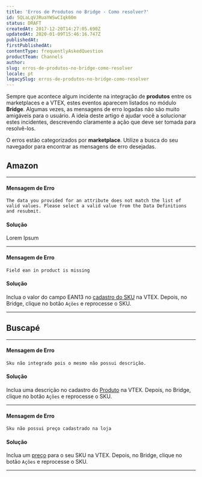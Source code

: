 ```yaml
---
title: 'Erros de Produtos no Bridge - Como resolver?'
id: 5QLaLqVJRuaYWSwCIqk60m
status: DRAFT
createdAt: 2017-12-20T14:27:05.690Z
updatedAt: 2020-01-09T15:46:16.747Z
publishedAt: 
firstPublishedAt: 
contentType: frequentlyAskedQuestion
productTeam: Channels
author: 
slug: erros-de-produtos-no-bridge-como-resolver
locale: pt
legacySlug: erros-de-produtos-no-bridge-como-resolver
---
```


Sempre que acontece algum incidente na integração de __produtos__ entre os marketplaces e a VTEX, estes eventos aparecem listados no módulo __Bridge__.  Algumas vezes, as mensagens de erro logadas não são muito amigáveis para o usuário. A ideia deste artigo é ajudar você a solucionar estes incidentes, descrevendo claramente a ação que deve ser tomada para resolvê-los. 

O erros estão categorizados por __marketplace__. Utilize a busca do seu navegador para encontrar as mensagens de erro desejadas.

## Amazon

---

#### Mensagem de Erro

`The data you provided for an attribute does not match the list of valid values. Please select a valid value from the Data Definitions and resubmit.`

#### Solução

Lorem Ipsum

---

#### Mensagem de Erro

`Field ean in product is missing`

#### Solução

Inclua o valor do campo EAN13 no [cadastro do SKU](/pt/tutorial/cadastrando-sku) na VTEX. Depois, no Bridge, clique no botão `Ações` e reprocesse o SKU. 

---

## Buscapé

---

#### Mensagem de Erro

`Sku não integrado pois o mesmo não possui descrição.`

#### Solução

Inclua uma descrição no cadastro do [Produto](/pt/tutorial/campos-de-cadastro-de-produto) na VTEX. Depois, no Bridge, clique no botão `Ações` e reprocesse o SKU.

---

#### Mensagem de Erro

`Sku não possui preço cadastrado na loja`

#### Solução

Inclua um [preço](/pt/tutorial/cadastrando-preco-de-sku) para o seu SKU na VTEX. Depois, no Bridge, clique no botão `Ações` e reprocesse o SKU.

---

